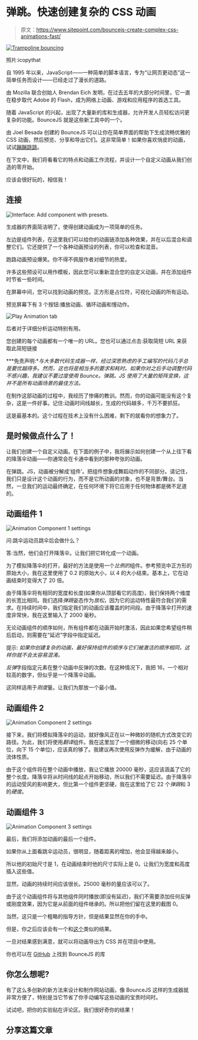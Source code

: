 # 弹跳。快速创建复杂的 CSS 动画

> 原文：<https://www.sitepoint.com/bouncejs-create-complex-css-animations-fast/>

[![Trampoline bouncing](img/9dc7bd3e4df3066b0048e12173586da3.png)](https://www.flickr.com/photos/icopythat/3336880/)

照片:icopythat

自 1995 年以来，JavaScript——一种简单的脚本语言，专为“让网页更动态”这一简单任务而设计——已经走过了漫长的道路。

由 Mozilla 联合创始人 Brendan Eich 发明，在过去五年的大部分时间里，它一直在稳步取代 Adobe 的 Flash，成为网络上动画、游戏和应用程序的首选工具。

随着 JavaScript 的兴起，出现了大量新的库和生成器，允许开发人员轻松访问更复杂的功能。BounceJS 就是这些新工具中的一个。

由 Joel Besada 创建的 BounceJS 可以让你在简单界面的帮助下生成流畅优雅的 CSS 动画，然后预览、分享和导出它们。这非常简单！如果你喜欢俏皮的动画，试试[蹦蹦跳跳](http://bouncejs.com/)。

在下文中，我们将看看它的特点和动画工作流程，并设计一个自定义动画从我们创造的零开始。

应该会很好玩的，相信我！

## 连接

![Interface: Add component with presets.](img/3d8372fe790b563725a97813ef7cd223.png)

生成器的界面简洁明了，使得创建动画成为一项简单的任务。

左边是组件列表，在这里我们可以给你的动画链添加各种效果，并在以后混合和调整它们。它还提供了一个各种动画预设的列表，你可以检查和混音。

跑路动画预设爆笑。你不得不佩服作者对细节的热爱。

许多这些预设可以用作模板，因此您可以重新混合您的自定义动画，并在添加组件时节省一些时间。

在屏幕中间，您可以找到动画的预览。正方形是占位符，可视化动画的所有运动。

预览屏幕下有 3 个按钮:播放动画、循环动画和慢动作。

![Play Animation tab](img/2c3959148658024c950c4fb30c892f86.png)

后者对于详细分析运动特别有用。

您创建的每个动画都有一个唯一的 URL。您也可以通过点击:获取简短 URL 来获取此简短链接

***免责声明:**与大多数代码生成器一样，经过深思熟虑的手工编写的代码几乎总是要优越得多。然而，这也将是相当多的要求和耗时。如果你对之后手动调整代码不感兴趣，我建议不要过度使用 Bounce。弹跳。JS 使用了大量的矩阵变换，这并不是所有动画场景的最佳方法。*

在制作这部动画的过程中，我经历了惨痛的教训。然而，你的动画可能没有这个复杂，这是一件好事。记住:动画时间线越长，生成的代码越多，千万不要抓狂。

这是最基本的。这个过程在技术上没有什么困难，剩下的就看你的想象力了。

## 是时候做点什么了！

让我们创建一个自定义动画。在下面的例子中，我将展示如何创建一个从上往下看的降落伞动画——你通常会在卡通中看到的那种夸张的动画。

在弹跳。JS，动画被分解成‘组件’。把组件想象成舞蹈动作的不同部分。请记住，我们只是设计这个动画的行为，而不是它所动画的对象，也不是背景/舞台。当然，一旦我们的运动最终确定，在任何环境下将它应用于任何物体都是微不足道的。

## 动画组件 1

![Animation Component 1 settings](img/5518e2be4594ddb36f111af779f56468.png)

问:跳伞运动员跳伞后会做什么？

答:当然，他们会打开降落伞。让我们把它转化成一个动画。

为了模拟降落伞的打开，最好的方法是使用一个*比例的*组件。参考预览中正方形的原始大小，我在这里使用了 0.2 的原始大小，以 4 的大小结束。基本上，它在动画结束时变得大了 20 倍。

由于降落伞将有相同的宽度和长度(如果你从顶部看它的高度)，我们保持两个维度的长宽比相同。我们选择*弹跳*姿态作为*放松*，因为它的运动特性最符合我们的需求。在持续时间中，我们指定我们的动画应该覆盖的时间段。由于降落伞打开的速度非常快，我在这里输入了 2000 毫秒。

无论动画组件的顺序如何，所有组件都在动画开始时激活，因此如果您希望组件稍后启动，则需要在“延迟”字段中指定延迟。

提示: *如果你创建复杂的动画，最好保持组件的顺序与它们被激活的顺序相同，这样你就不会太容易混淆。*

*反弹*字段指定元素在整个动画中反弹的次数。在这种情况下，我把 16，一个相对较高的数字，但似乎是一个降落伞动画。

这同样适用于*刚度*量。让我们为那放一个最小值。

## 动画组件 2

![Animation Component 2 settings](img/a1f6024b23e7b6b5700f7df5b0ba8a1f.png)

接下来，我们将模拟降落伞的运动，就好像风正在以一种微妙的随机方式改变它的路径。为此，我们将使用*翻译*组件。我在这里加了一个细微的移动(向右 25 个单位，向下 15 个单位)，应该真的够了。我建议再次使用反弹作为缓解，由于动画的流体性质。

由于这个组件将在整个动画中播放，我让它播放 20000 毫秒，这应该涵盖了它的整个长度。降落伞将从时间线的起点开始移动，所以我们不需要延迟。由于降落伞的运动受风的影响更大，但比第一个组件更坚硬，我在这里给了它 22 个*弹跳*和 3 的*硬度*。

## 动画组件 3

![Animation Component 3 settings](img/29e6cbe5c5c7bc270be3db4fdd2b01af.png)

最后，我们将添加动画的最后一个组件。

如果你从上面看跳伞运动员，很明显，随着距离的增加，他会显得越来越小。

所以他的初始尺寸是 1，在动画结束时他的尺寸实际上是 0。让我们为宽度和高度插入这些值。

显然，动画的持续时间应该很长。25000 毫秒的量应该可以了。

由于这个动画组件将与其他组件同时播放(即没有延迟)，我们不需要添加任何反弹或刚度效果，因为它是从前面的组件继承的。所以把他们留在这里的截图 0。

当然，这只是一个粗略的指导方针，但是结果显然在你的手中。

但是，你之后应该会有一个和[这个](http://bouncejs.com/#%7Bl%3A1%2Cs%3A%5B%7BT%3A%22c%22%2Ce%3A%22b%22%2Cd%3A1500%2CD%3A0%2Cf%3A%7Bx%3A0.1%2Cy%3A0.1%7D%2Ct%3A%7Bx%3A2%2Cy%3A2%7D%2Cs%3A1%2Cb%3A12%7D%2C%7BT%3A%22t%22%2Ce%3A%22b%22%2Cd%3A12000%2CD%3A0%2Cf%3A%7Bx%3A0%2Cy%3A0%7D%2Ct%3A%7Bx%3A25%2Cy%3A15%7D%2Cs%3A3%2Cb%3A22%7D%2C%7BT%3A%22c%22%2Ce%3A%22b%22%2Cd%3A15000%2CD%3A0%2Cf%3A%7Bx%3A1%2Cy%3A1%7D%2Ct%3A%7Bx%3A0%2Cy%3A0%7D%2Cs%3A1%2Cb%3A0%7D%5D%7D)类似的结果。

一旦对结果感到满意，就可以将动画导出为 CSS 并在项目中使用。

你也可以在 [GitHub](https://github.com/tictail/bounce.js) 上找到 BounceJS 的库

## 你怎么想呢?

有了这么多创新的新方法来设计和制作网站动画，像 BounceJS 这样的生成器就非常方便了，特别是当它节省了你手动编写这些动画的宝贵时间时。

试试吧，把你的实验贴在评论区。我们很好奇你的结果！

## 分享这篇文章